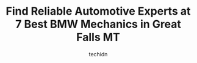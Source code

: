 ---
layout: ampstory
image: https://images.unsplash.com/photo-1639927671345-157606d5ac2e?ixlib=rb-4.0.3&ixid=MnwxMjA3fDB8MHxwaG90by1wYWdlfHx8fGVufDB8fHx8&auto=format&fit=crop&w=640&h=853&q=80
author: techidn
featured: false
description: Discover the 7 best BMW Mechanic in Great Falls MT, USA and ensure your vehicle receives the highest quality of care. These trusted professionals are known for their skill, knowledge, and de
title: Find Reliable Automotive Experts at 7 Best BMW Mechanics in Great Falls MT
cover:
   title: Find Reliable Automotive Experts at 7 Best BMW Mechanics in Great Falls MT
   subtitle: Rickpate
   background: https://images.unsplash.com/photo-1639927671345-157606d5ac2e?ixlib=rb-4.0.3&ixid=MnwxMjA3fDB8MHxwaG90by1wYWdlfHx8fGVufDB8fHx8&auto=format&fit=crop&w=640&h=853&q=80

pages: 
 - layout: thirds
   top: <h1>#1 Mr. Tune Up</h1>
   bottom: "<p>Was able to get me Scheduled within a week of me calling. I dropped my car off the previous night and by 10 am the next day had a quote listed out of everything that my c</p>"
   background: https://www.knot35.com/toplist/wp-content/uploads/2023/06/best-bmw-mechanic-1-in-great-falls-mt-1685841065.jpeg
   backgroundblur: true
 - layout: thirds
   top: <h1>#2 15th Street Service Center</h1>
   bottom: "<p>1501 10th Ave S, Great Falls, MT 59405, United States</p>"
   background: https://www.knot35.com/toplist/wp-content/uploads/2023/06/best-bmw-mechanic-2-in-great-falls-mt-1685841066.jpeg
   cta:
      link: https://www.knot35.com/toplist/find-reliable-automotive-experts-at-7-best-bmw-mechanics-in-great-falls-mt/
      text: Find Reliable Automotive Experts at 7 Best BMW Mechanics in Great Falls MT
 - layout: thirds
   top: <h1>#3 Fritzs Auto Repair</h1>
   bottom: "<p>523 2nd Ave S, Great Falls, MT 59405, United States</p>"
   background: https://www.knot35.com/toplist/wp-content/uploads/2023/06/best-bmw-mechanic-3-in-great-falls-mt-1685841066.jpeg
   cta:
      link: https://www.knot35.com/toplist/find-reliable-automotive-experts-at-7-best-bmw-mechanics-in-great-falls-mt/
      text: Find Reliable Automotive Experts at 7 Best BMW Mechanics in Great Falls MT
 - layout: thirds
   top: <h1>#4 High Tech Automotive</h1>
   bottom: "<p>2324 10th Ave S, Great Falls, MT 59405, United States</p>"
   background: https://images.unsplash.com/photo-1620421680010-0766ff230392?ixlib=rb-4.0.3&ixid=MnwxMjA3fDB8MHxwaG90by1wYWdlfHx8fGVufDB8fHx8&auto=format&fit=crop&w=640&h=853&q=80
   cta:
      link: https://www.knot35.com/toplist/find-reliable-automotive-experts-at-7-best-bmw-mechanics-in-great-falls-mt/
      text: Find Reliable Automotive Experts at 7 Best BMW Mechanics in Great Falls MT
 - layout: thirds
   top: <h1>#5 S & D Automotive Repair</h1>
   bottom: "<p>4201 2nd Ave N, Great Falls, MT 59405, United States</p>"
   background: https://images.unsplash.com/photo-1557672172-298e090bd0f1?ixlib=rb-4.0.3&ixid=MnwxMjA3fDB8MHxwaG90by1wYWdlfHx8fGVufDB8fHx8&auto=format&fit=crop&w=640&h=853&q=80
   cta:
      link: https://www.knot35.com/toplist/find-reliable-automotive-experts-at-7-best-bmw-mechanics-in-great-falls-mt/
      text: Find Reliable Automotive Experts at 7 Best BMW Mechanics in Great Falls MT
 - layout: thirds
   top: <h1>#6 Automotive Service Inc.</h1>
   bottom: "<p>617 10th Ave S, Great Falls, MT 59405, United States</p>"
   background: https://images.unsplash.com/photo-1580610447943-1bfbef5efe07?ixlib=rb-4.0.3&ixid=MnwxMjA3fDB8MHxwaG90by1wYWdlfHx8fGVufDB8fHx8&auto=format&fit=crop&w=640&h=853&q=80
   cta:
      link: https://www.knot35.com/toplist/find-reliable-automotive-experts-at-7-best-bmw-mechanics-in-great-falls-mt/
      text: Find Reliable Automotive Experts at 7 Best BMW Mechanics in Great Falls MT
 - layout: thirds
   top: <h1>#7 JNL Auto repair</h1>
   bottom: "<p>1025 11th St N, Great Falls, MT 59401, United States</p>"
   background: https://images.unsplash.com/photo-1533998839656-76f5e4b2bccb?ixlib=rb-4.0.3&ixid=MnwxMjA3fDB8MHxwaG90by1wYWdlfHx8fGVufDB8fHx8&auto=format&fit=crop&w=640&h=853&q=80
   cta:
      link: https://www.knot35.com/toplist/find-reliable-automotive-experts-at-7-best-bmw-mechanics-in-great-falls-mt/
      text: Find Reliable Automotive Experts at 7 Best BMW Mechanics in Great Falls MT
 - layout: thirds
   middle: Continue reading...
   background: https://images.unsplash.com/photo-1613843873231-1447db182f97?ixlib=rb-4.0.3&ixid=MnwxMjA3fDB8MHxwaG90by1wYWdlfHx8fGVufDB8fHx8&auto=format&fit=crop&w=640&h=853&q=80
   cta:
      link: https://www.knot35.com/toplist/find-reliable-automotive-experts-at-7-best-bmw-mechanics-in-great-falls-mt/
      text: Find Reliable Automotive Experts at 7 Best BMW Mechanics in Great Falls MT
      
---
